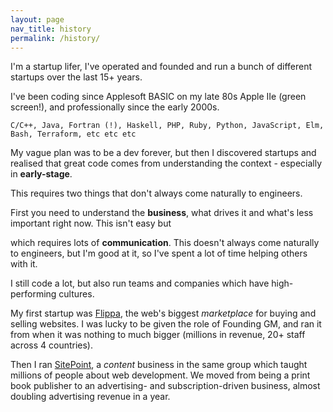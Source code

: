 ```yaml
---
layout: page
nav_title: history
permalink: /history/
---
```


I'm a startup lifer, I've operated and founded and run a bunch of different startups over the last 15+ years.

I've been coding since Applesoft BASIC on my late 80s Apple IIe (green screen!), and professionally since the early 2000s.

    C/C++, Java, Fortran (!), Haskell, PHP, Ruby, Python, JavaScript, Elm, Bash, Terraform, etc etc etc

My vague plan was to be a dev forever, but then I discovered startups and realised that great code comes from understanding the context - especially in **early-stage**.

This requires two things that don't always come naturally to engineers.

First you need to understand the **business**, what drives it and what's less important right now. This isn't easy but 

which requires lots of **communication**. This doesn't always come naturally to engineers, but I'm good at it, so I've spent a lot of time helping others with it.

I still code a lot, but also run teams and companies which have high-performing cultures.

My first startup was [Flippa](https://flippa.com/), the web's biggest *marketplace* for buying and selling websites. I was lucky to be given the role of Founding GM, and ran it from when it was nothing to much bigger (millions in revenue, 20+ staff across 4 countries).

Then I ran [SitePoint](https://www.sitepoint.com/), a *content* business in the same group which taught millions of people about web development. We moved from being a print book publisher to an advertising- and subscription-driven business, almost doubling advertising revenue in a year.
